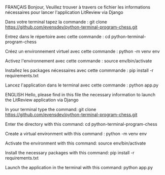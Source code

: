 FRANÇAIS
Bonjour, Veuillez trouver à travers ce fichier les informations nécessaires pour lancer l'application LitReview via Django

Dans votre terminal tapez la commande : git clone https://github.com/evensdev/python-terminal-program-chess.git

Entrez dans le répertoire avec cette commande : cd python-terminal-program-chess

Créez un environnement virtuel avec cette commande : python -m venv env

Activez l'environnement avec cette commande : source env/bin/activate

Installez les packages nécessaires avec cette commmande : pip install -r requirements.txt

Lancez l'application dans le terminal avec cette commande : python app.py

ENGLISH
Hello, please find in this file the necessary information to launch the LitReview application via Django

In your terminal type the command: git clone https://github.com/evensdev/python-terminal-program-chess.git

Enter the directory with this command: cd python-terminal-program-chess

Create a virtual environment with this command : python -m venv env

Activate the environment with this command: source env/bin/activate

Install the necessary packages with this command: pip install -r requirements.txt

Launch the application in the terminal with this command: python app.py